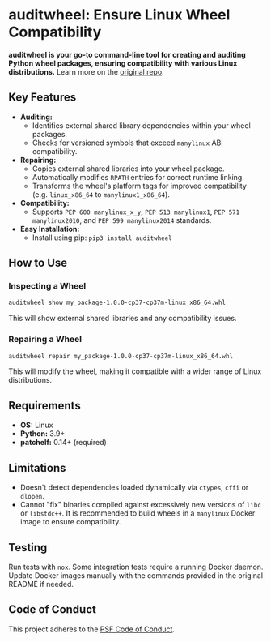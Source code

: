 # auditwheel: Ensure Linux Wheel Compatibility

**auditwheel is your go-to command-line tool for creating and auditing Python wheel packages, ensuring compatibility with various Linux distributions.** Learn more on the [original repo](https://github.com/pypa/auditwheel).

## Key Features

*   **Auditing:**
    *   Identifies external shared library dependencies within your wheel packages.
    *   Checks for versioned symbols that exceed `manylinux` ABI compatibility.
*   **Repairing:**
    *   Copies external shared libraries into your wheel package.
    *   Automatically modifies `RPATH` entries for correct runtime linking.
    *   Transforms the wheel's platform tags for improved compatibility (e.g. `linux_x86_64` to `manylinux1_x86_64`).
*   **Compatibility:**
    *   Supports `PEP 600 manylinux_x_y`, `PEP 513 manylinux1`, `PEP 571 manylinux2010`, and `PEP 599 manylinux2014` standards.
*   **Easy Installation:**
    *   Install using pip: `pip3 install auditwheel`

## How to Use

### Inspecting a Wheel

```bash
auditwheel show my_package-1.0.0-cp37-cp37m-linux_x86_64.whl
```

This will show external shared libraries and any compatibility issues.

### Repairing a Wheel

```bash
auditwheel repair my_package-1.0.0-cp37-cp37m-linux_x86_64.whl
```

This will modify the wheel, making it compatible with a wider range of Linux distributions.

## Requirements

*   **OS:** Linux
*   **Python:** 3.9+
*   **patchelf:** 0.14+ (required)

## Limitations

*   Doesn't detect dependencies loaded dynamically via `ctypes`, `cffi` or `dlopen`.
*   Cannot "fix" binaries compiled against excessively new versions of `libc` or `libstdc++`. It is recommended to build wheels in a `manylinux` Docker image to ensure compatibility.

## Testing

Run tests with `nox`. Some integration tests require a running Docker daemon. Update Docker images manually with the commands provided in the original README if needed.

## Code of Conduct

This project adheres to the [PSF Code of Conduct](https://github.com/pypa/.github/blob/main/CODE_OF_CONDUCT.md).